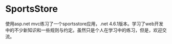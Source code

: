 # SportsStore
使用asp.net mvc练习了一个sportsstore应用，.net 4.6.1版本。学习了web开发中的不少新知识和一些规则与约定。虽然只是个人在学习中的练习，但是，欢迎交流。
